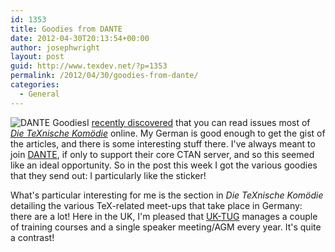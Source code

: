 ```yaml
---
id: 1353
title: Goodies from DANTE
date: 2012-04-30T20:13:54+00:00
author: josephwright
layout: post
guid: http://www.texdev.net/?p=1353
permalink: /2012/04/30/goodies-from-dante/
categories:
  - General
---
```

![DANTE Goodies](/wp-content/uploads/2012/04/DANTE-300x167.jpg)I [recently discovered](/2012/04/20/die-texnische-komodie-online/) that you can read issues most of [_Die TeXnische Komödie_](http://www.dante.de/DTK.html) online. My German is good enough to get the gist of the articles, and there is some interesting stuff there. I've always meant to join [DANTE](http://www.dante.de/), if only to support their core CTAN server, and so this seemed like an ideal opportunity. So in the post this week I got the various goodies that they send out: I particularly like the sticker!

What's particular interesting for me is the section in _Die TeXnische Komödie_ detailing the various TeX-related meet-ups that take place in Germany: there are a lot! Here in the UK, I'm pleased that [UK-TUG](http://uk.tug.org/) manages a couple of training courses and a single speaker meeting/AGM every year. It's quite a contrast!
